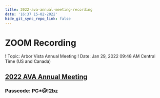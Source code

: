```yaml
---
title: 2022-ava-annual-meeting-recording
date: '16:37 15-02-2022'
hide_git_sync_repo_link: false
---
```


# ZOOM Recording

! Topic: Arbor Vista Annual Meeting
! Date: Jan 29, 2022 09:48 AM Central Time (US and Canada)

## [2022 AVA Annual Meeting](https://us02web.zoom.us/rec/share/2VQrT8Hhy7mVhChgB47pJQsu9pgnHFUw-0_ZPQwNGxCOuMbhWCkVmdUyhaF-pnb7.5fXJ64c4CCq25QF_) 

### Passcode: PG*@!2bz